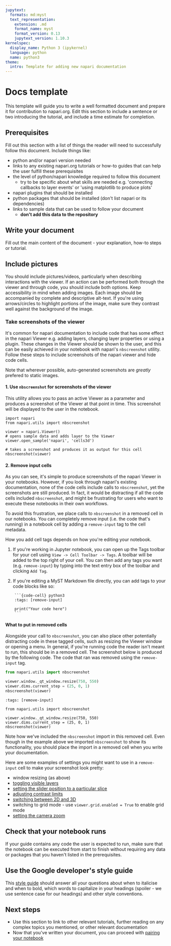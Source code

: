 ```yaml
---
jupytext:
  formats: md:myst
  text_representation:
    extension: .md
    format_name: myst
    format_version: 0.13
    jupytext_version: 1.10.3
kernelspec:
  display_name: Python 3 (ipykernel)
  language: python
  name: python3
theme:
  intro: Template for adding new napari documentation
---
```


# Docs template

This template will guide you to write a well formatted document and prepare it for contribution to napari.org.
Edit this section to include a sentence or two introducing the tutorial, and include a time estimate for completion.

## Prerequisites

Fill out this section with a list of things the reader will need to successfully follow this document.
Include things like:
- python and/or napari version needed
- links to any existing napari.org tutorials or how-to guides that can help the user fulfill these prerequisites
- the level of python/napari knowledge required to follow this document
    - try to be specific about what skills are needed e.g. 
    'connecting callbacks to layer events' or 'using matplotlib to produce plots'
- napari plugins that should be installed
- python packages that should be installed (don't list napari or its dependencies)
- links to sample data that can be used to follow your document
  - **don't add this data to the repository**

## Write your document
Fill out the main content of the document - your explanation, how-to steps or tutorial.

## Include pictures

You should include pictures/videos, particularly when describing interactions with the viewer. If an action can be performed both through the viewer and through code, you should include both options. Keep accessibility in mind when adding images. Each image should be
accompanied by complete and descriptive alt-text. If you're using arrows/circles to highlight portions of the image, make sure
they contrast well against the background of the image.

### Take screenshots of the viewer

It's common for napari documentation to include code that has some effect in the napari Viewer e.g. adding layers,
changing layer properties or using a plugin. These changes in the Viewer should be shown to the user, and this can
be easily achieved in your notebook with napari's `nbscreenshot` utility. Follow these steps to include screenshots of the napari viewer and hide code cells.

Note that wherever possible, auto-generated screenshots are *greatly* prefered to static images.

#### 1. Use `nbscreenshot` for screenshots of the viewer

This utility allows you to pass an active Viewer as a parameter and produces a screenshot of the Viewer at that 
point in time. This screenshot will be displayed to the user in the notebook.

```{code-cell} ipython3
import napari
from napari.utils import nbscreenshot

viewer = napari.Viewer()
# opens sample data and adds layer to the Viewer
viewer.open_sample('napari', 'cells3d')

# takes a screenshot and produces it as output for this cell
nbscreenshot(viewer)
```

#### 2. Remove input cells

As you can see, it's simple to produce screenshots of the napari Viewer in your notebooks. However, if you look through napari's
existing documentation, none of the code cells include calls to `nbscreenshot`, yet the screenshots are still produced. In fact,
it would be distracting if all the code cells included `nbscreenshot`, and might be frustrating for users who
want to execute these notebooks in their own workflows.

To avoid this frustration, we place calls to `nbscreenshot` in a removed cell in our notebooks.
You can completely remove input (i.e. the code that's running) in a notebook cell by adding a `remove-input` tag to the cell metadata.

How you add cell tags depends on how you're editing your notebook. 

1. If you're working in Jupyter notebook,
you can open up the Tags toolbar for your cell using `View -> Cell Toolbar -> Tags`. A toolbar
will be added to the top right of your cell. You can then add any tags you want
(e.g. `remove-input`) by typing into the text entry box of the toolbar and clicking `Add Tag`. 

2. If you're editing a MyST Markdown file directly, you can add tags to your code blocks like so:

```
    ```{code-cell} python3
    :tags: [remove-input]

    print("Your code here")
    ```
```
#### What to put in removed cells

Alongside your call to `nbscreenshot`, you can also place other potentially distracting code in these tagged cells, 
such as resizing the Viewer window or opening a menu. In general, if you're running code the reader isn't meant to run,
this should be in a removed cell.
The screenshot below is produced by the following code. The code that ran was removed using the `remove-input` tag.

```python
from napari.utils import nbscreenshot

viewer.window._qt_window.resize(750, 550)
viewer.dims.current_step = (25, 0, 1)
nbscreenshot(viewer)
```

```{code-cell} python3
:tags: [remove-input]

from napari.utils import nbscreenshot

viewer.window._qt_window.resize(750, 550)
viewer.dims.current_step = (25, 0, 1)
nbscreenshot(viewer)
```

Note how we've included the `nbscreenshot` import in this removed cell. Even though in the
example above we imported `nbscreenshot` to show its functionality, you should place the
import in a removed cell when you write your documentation.

Here are some examples of settings you might want to use in a `remove-input` cell to make your screenshot look pretty:
- window resizing (as above)
- [toggling visible layers](https://napari.org/api/stable/napari.layers.Layer.html#napari.layers.Layer.visible)
- [setting the slider position to a particular slice](https://napari.org/api/stable/napari.components.Dims.html#napari.components.Dims.current_step)
- [adjusting contrast limits](https://napari.org/api/stable/napari.layers.Image.html#napari.layers.Image.contrast_limits)
- [switching between 2D and 3D](https://napari.org/api/stable/napari.components.Dims.html#napari.components.Dims.ndisplay)
- switching to grid mode - use `viewer.grid.enabled = True` to enable grid mode
- [setting the camera zoom](https://napari.org/api/stable/napari.components.Camera.html#napari.components.Camera.zoom)

## Check that your notebook runs

If your guide contains any code the user is expected to run, make sure that the notebook can be executed from start to finish without requiring any data or packages that you haven't listed in the prerequisites.

## Use the Google developer's style guide

This [style guide](https://developers.google.com/style/) should answer all your questions about when to italicise and when to bold, which
words to capitalize in your headings (spoiler - we use sentence case for our headings) and other style conventions.

## Next steps
- Use this section to link to other relevant tutorials, further reading on any complex topics you mentioned,
or other relevant documentation
- Now that you've written your document, you can proceed with [pairing your notebook](./index.md#3-pair-your-notebook-with-myst-markdown)
